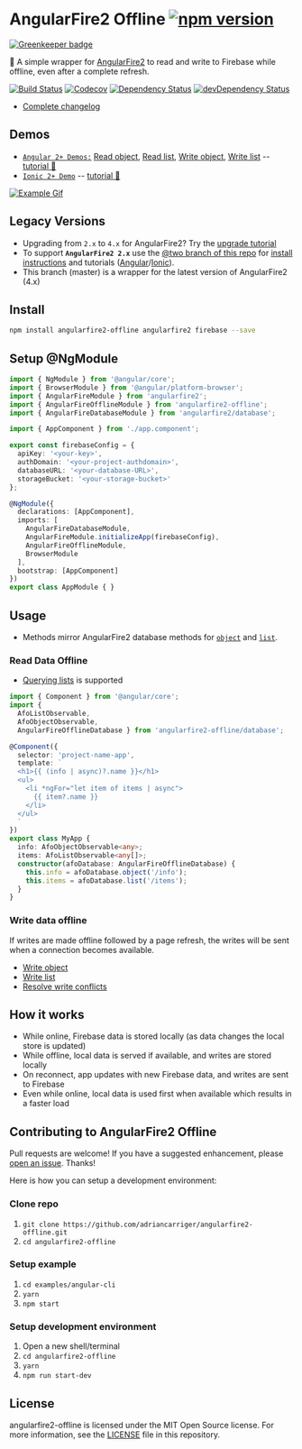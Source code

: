 # AngularFire2 Offline [![npm version](https://badge.fury.io/js/angularfire2-offline.svg)](https://badge.fury.io/js/angularfire2-offline)

[![Greenkeeper badge](https://badges.greenkeeper.io/adriancarriger/angularfire2-offline.svg)](https://greenkeeper.io/)

🔌 A simple wrapper for [AngularFire2](https://github.com/angular/angularfire2) to read and write to Firebase while offline, even after a complete refresh.

[![Build Status](http://img.shields.io/travis/adriancarriger/angularfire2-offline/master.svg?maxAge=60)](https://travis-ci.org/adriancarriger/angularfire2-offline)
[![Codecov](https://img.shields.io/codecov/c/github/adriancarriger/angularfire2-offline/master.svg?maxAge=60)](https://codecov.io/gh/adriancarriger/angularfire2-offline)
[![Dependency Status](https://img.shields.io/david/adriancarriger/angularfire2-offline/master.svg?maxAge=60)](https://david-dm.org/adriancarriger/angularfire2-offline)
[![devDependency Status](https://img.shields.io/david/dev/adriancarriger/angularfire2-offline/master.svg?maxAge=60)](https://david-dm.org/adriancarriger/angularfire2-offline?type=dev)

- [Complete changelog](https://github.com/adriancarriger/angularfire2-offline/releases)

## Demos

- [`Angular 2+ Demos:`](https://angularfire2-offline.firebaseapp.com/) [Read object](https://angularfire2-offline.firebaseapp.com/read-object), [Read list](https://angularfire2-offline.firebaseapp.com/read-list), [Write object](https://angularfire2-offline.firebaseapp.com/write-object), [Write list](https://angularfire2-offline.firebaseapp.com/write-list) -- [tutorial 📗](https://github.com/adriancarriger/angularfire2-offline/tree/master/examples/angular-cli#angular-cli-offline-tutorial-)
- [`Ionic 2+ Demo`](https://ionic-pwa-ad85b.firebaseapp.com) -- [tutorial 📘](https://github.com/adriancarriger/angularfire2-offline/tree/master/examples/ionic#ionic-offline-tutorial-)

[![Example Gif](https://raw.githubusercontent.com/adriancarriger/angularfire2-offline/master/images/example.gif)](https://angularfire2-offline.firebaseapp.com/write-list)

## Legacy Versions

- Upgrading from `2.x` to `4.x` for AngularFire2? Try the [upgrade tutorial](https://github.com/adriancarriger/angularfire2-offline/blob/master/docs/version-4-upgrade.md)
- To support **`AngularFire2 2.x`** use the [@two branch of this repo](https://github.com/adriancarriger/angularfire2-offline/tree/two) for [install instructions](https://github.com/adriancarriger/angularfire2-offline/tree/two#install) and tutorials ([Angular](https://github.com/adriancarriger/angularfire2-offline/tree/two/examples/angular-cli#angular-cli-offline-tutorial-)/[Ionic](https://github.com/adriancarriger/angularfire2-offline/tree/two/examples/ionic#ionic-offline-tutorial-)).
- This branch (master) is a wrapper for the latest version of AngularFire2 (4.x)

## Install

```bash
npm install angularfire2-offline angularfire2 firebase --save
```

## Setup @NgModule

```ts
import { NgModule } from '@angular/core';
import { BrowserModule } from '@angular/platform-browser';
import { AngularFireModule } from 'angularfire2';
import { AngularFireOfflineModule } from 'angularfire2-offline';
import { AngularFireDatabaseModule } from 'angularfire2/database';

import { AppComponent } from './app.component';

export const firebaseConfig = {
  apiKey: '<your-key>',
  authDomain: '<your-project-authdomain>',
  databaseURL: '<your-database-URL>',
  storageBucket: '<your-storage-bucket>'
};

@NgModule({
  declarations: [AppComponent],
  imports: [
    AngularFireDatabaseModule,
    AngularFireModule.initializeApp(firebaseConfig),
    AngularFireOfflineModule,
    BrowserModule
  ],
  bootstrap: [AppComponent]
})
export class AppModule { }
```

## Usage

- Methods mirror AngularFire2 database methods for [`object`](https://github.com/angular/angularfire2/blob/master/docs/2-retrieving-data-as-objects.md#retrieve-data) and [`list`](https://github.com/angular/angularfire2/blob/master/docs/3-retrieving-data-as-lists.md#retrieve-data).

### Read Data Offline

- [Querying lists](https://github.com/angular/angularfire2/blob/master/docs/4-querying-lists.md) is supported

```ts
import { Component } from '@angular/core';
import {
  AfoListObservable,
  AfoObjectObservable,
  AngularFireOfflineDatabase } from 'angularfire2-offline/database';

@Component({
  selector: 'project-name-app',
  template: `
  <h1>{{ (info | async)?.name }}</h1>
  <ul>
    <li *ngFor="let item of items | async">
      {{ item?.name }}
    </li>
  </ul>
  `
})
export class MyApp {
  info: AfoObjectObservable<any>;
  items: AfoListObservable<any[]>;
  constructor(afoDatabase: AngularFireOfflineDatabase) {
    this.info = afoDatabase.object('/info');
    this.items = afoDatabase.list('/items');
  }
}
```

### Write data offline

If writes are made offline followed by a page refresh, the writes will be sent when a connection becomes available.

- [Write object](https://angularfire2-offline.firebaseapp.com/write-object)
- [Write list](https://angularfire2-offline.firebaseapp.com/write-list)
- [Resolve write conflicts](https://angularfire2-offline.firebaseapp.com/write-conflicts/messages)

## How it works

- While online, Firebase data is stored locally (as data changes the local store is updated)
- While offline, local data is served if available, and writes are stored locally
- On reconnect, app updates with new Firebase data, and writes are sent to Firebase
- Even while online, local data is used first when available which results in a faster load

## Contributing to AngularFire2 Offline

Pull requests are welcome! If you have a suggested enhancement, please [open an issue](https://github.com/adriancarriger/angularfire2-offline/issues/new). Thanks!

Here is how you can setup a development environment:

### Clone repo

1. `git clone https://github.com/adriancarriger/angularfire2-offline.git`
2. `cd angularfire2-offline`

### Setup example

1. `cd examples/angular-cli`
2. `yarn`
3. `npm start`

### Setup development environment

1. Open a new shell/terminal
2. `cd angularfire2-offline`
3. `yarn`
4. `npm run start-dev`

## License

angularfire2-offline is licensed under the MIT Open Source license. For more information, see the [LICENSE](LICENSE) file in this repository.
